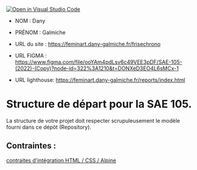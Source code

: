 [![Open in Visual Studio Code](https://classroom.github.com/assets/open-in-vscode-c66648af7eb3fe8bc4f294546bfd86ef473780cde1dea487d3c4ff354943c9ae.svg)](https://classroom.github.com/online_ide?assignment_repo_id=9708416&assignment_repo_type=AssignmentRepo)
- NOM : Dany
- PRÉNOM : Galmiche
- URL du site : https://feminart.dany-galmiche.fr/frisechrono
- URL FIGMA : https://www.figma.com/file/ooYAm4pdLsv6c49VEE3pDF/SAE-105-(2022)-(Copy)?node-id=322%3A1210&t=DONXeD3EO4L6sMCx-1

- URL lighthouse: https://feminart.dany-galmiche.fr/reports/index.html

# Structure de départ pour la SAE 105.

La structure de votre projet doit respecter scrupuleusement le modèle fourni dans ce dépôt (Repository).

## Contraintes :
[contraites d'intégration HTML / CSS / Alpine](https://moodle.univ-fcomte.fr/mod/page/view.php?id=645799)
